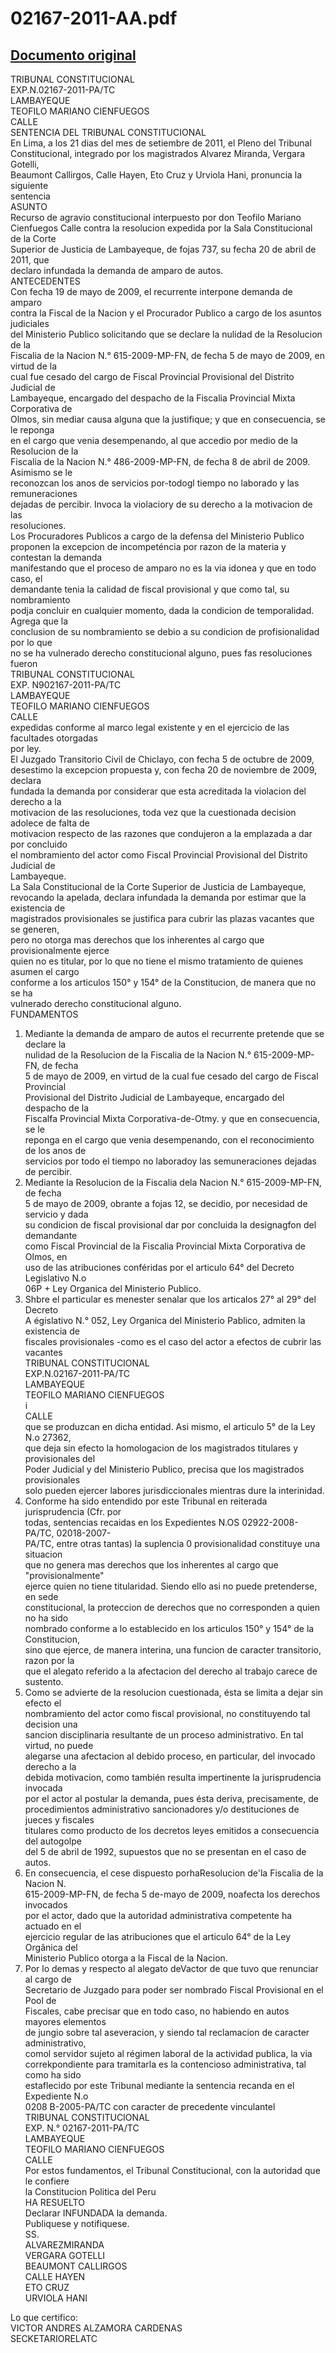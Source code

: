 
02167-2011-AA.pdf
=================
  
[Documento original](https://tc.gob.pe/jurisprudencia/2011/02167-2011-AA.pdf)  
---  
TRIBUNAL CONSTITUCIONAL  
EXP.N.02167-2011-PA/TC  
LAMBAYEQUE  
TEOFILO MARIANO CIENFUEGOS  
CALLE  
SENTENCIA DEL TRIBUNAL CONSTITUCIONAL  
En Lima, a los 21 dias del mes de setiembre de 2011, el Pleno del Tribunal  
Constitucional, integrado por los magistrados Alvarez Miranda, Vergara Gotelli,  
Beaumont Callirgos, Calle Hayen, Eto Cruz y Urviola Hani, pronuncia la siguiente  
sentencia  
ASUNTO  
Recurso de agravio constitucional interpuesto por don Teofilo Mariano  
Cienfuegos Calle contra la resolucion expedida por la Sala Constitucional de la Corte  
Superior de Justicia de Lambayeque, de fojas 737, su fecha 20 de abril de 2011, que  
declaro infundada la demanda de amparo de autos.  
ANTECEDENTES  
Con fecha 19 de mayo de 2009, el recurrente interpone demanda de amparo  
contra la Fiscal de la Nacion y el Procurador Publico a cargo de los asuntos judiciales  
del Ministerio Publico solicitando que se declare la nulidad de la Resolucion de la  
Fiscalia de la Nacion N.° 615-2009-MP-FN, de fecha 5 de mayo de 2009, en virtud de la  
cual fue cesado del cargo de Fiscal Provincial Provisional del Distrito Judicial de  
Lambayeque, encargado del despacho de la Fiscalia Provincial Mixta Corporativa de  
Olmos, sin mediar causa alguna que la justifique; y que en consecuencia, se le reponga  
en el cargo que venia desempenando, al que accedio por medio de la Resolucion de la  
Fiscalia de la Nacion N.° 486-2009-MP-FN, de fecha 8 de abril de 2009. Asimismo se le  
reconozcan los anos de servicios por-todogl tiempo no laborado y las remuneraciones  
dejadas de percibir. Invoca la violaciory de su derecho a la motivacion de las  
resoluciones.  
Los Procuradores Publicos a cargo de la defensa del Ministerio Publico  
proponen la excepcion de incompeténcia por razon de la materia y contestan la demanda  
manifestando que el proceso de amparo no es la via idonea y que en todo caso, el  
demandante tenia la calidad de fiscal provisional y que como tal, su nombramiento  
podja concluir en cualquier momento, dada la condicion de temporalidad. Agrega que la  
conclusion de su nombramiento se debio a su condicion de profisionalidad por lo que  
no se ha vulnerado derecho constitucional alguno, pues fas resoluciones fueron  
TRIBUNAL CONSTITUCIONAL  
EXP. N902167-2011-PA/TC  
LAMBAYEQUE  
TEOFILO MARIANO CIENFUEGOS  
CALLE  
expedidas conforme al marco legal existente y en el ejercicio de las facultades otorgadas  
por ley.  
El Juzgado Transitorio Civil de Chiclayo, con fecha 5 de octubre de 2009,  
desestimo la excepcion propuesta y, con fecha 20 de noviembre de 2009, declara  
fundada la demanda por considerar que esta acreditada la violacion del derecho a la  
motivacion de las resoluciones, toda vez que la cuestionada decision adolece de falta de  
motivacion respecto de las razones que condujeron a la emplazada a dar por concluido  
el nombramiento del actor como Fiscal Provincial Provisional del Distrito Judicial de  
Lambayeque.  
La Sala Constitucional de la Corte Superior de Justicia de Lambayeque,  
revocando la apelada, declara infundada la demanda por estimar que la existencia de  
magistrados provisionales se justifica para cubrir las plazas vacantes que se generen,  
pero no otorga mas derechos que los inherentes al cargo que provisionalmente ejerce  
quien no es titular, por lo que no tiene el mismo tratamiento de quienes asumen el cargo  
conforme a los articulos 150° y 154° de la Constitucion, de manera que no se ha  
vulnerado derecho constitucional alguno.  
FUNDAMENTOS  
1. Mediante la demanda de amparo de autos el recurrente pretende que se declare la  
nulidad de la Resolucion de la Fiscalia de la Nacion N.° 615-2009-MP-FN, de fecha  
5 de mayo de 2009, en virtud de la cual fue cesado del cargo de Fiscal Provincial  
Provisional del Distrito Judicial de Lambayeque, encargado del despacho de la  
Fiscalfa Provincial Mixta Corporativa-de-Otmy. y que en consecuencia, se le  
reponga en el cargo que venia desempenando, con el reconocimiento de los anos de  
servicios por todo el tiempo no laboradoy las semuneraciones dejadas de percibir.  
2. Mediante la Resolucion de la Fiscalia dela Nacion N.° 615-2009-MP-FN, de fecha  
5 de mayo de 2009, obrante a fojas 12, se decidio, por necesidad de servicio y dada  
su condicion de fiscal provisional dar por concluida la designagfon del demandante  
como Fiscal Provincial de la Fiscalia Provincial Mixta Corporativa de Olmos, en  
uso de las atribuciones conféridas por el articulo 64° del Decreto Legislativo N.o  
06P + Ley Organica del Ministerio Publico.  
3. Shbre el particular es menester senalar que los articalos 27° al 29° del Decreto  
A égislativo N.° 052, Ley Organica del Ministerio Pablico, admiten la existencia de  
fiscales provisionales -como es el caso del actor a efectos de cubrir las vacantes  
TRIBUNAL CONSTITUCIONAL  
EXP.N.02167-2011-PA/TC  
LAMBAYEQUE  
TEOFILO MARIANO CIENFUEGOS  
i  
CALLE  
que se produzcan en dicha entidad. Asi mismo, el articulo 5° de la Ley N.o 27362,  
que deja sin efecto la homologacion de los magistrados titulares y provisionales del  
Poder Judicial y del Ministerio Publico, precisa que los magistrados provisionales  
solo pueden ejercer labores jurisdiccionales mientras dure la interinidad.  
4. Conforme ha sido entendido por este Tribunal en reiterada jurisprudencia (Cfr. por  
todas, sentencias recaidas en los Expedientes N.OS 02922-2008-PA/TC, 02018-2007-  
PA/TC, entre otras tantas) la suplencia 0 provisionalidad constituye una situacion  
que no genera mas derechos que los inherentes al cargo que "provisionalmente"  
ejerce quien no tiene titularidad. Siendo ello asi no puede pretenderse, en sede  
constitucional, la proteccion de derechos que no corresponden a quien no ha sido  
nombrado conforme a lo establecido en los articulos 150° y 154° de la Constitucion,  
sino que ejerce, de manera interina, una funcion de caracter transitorio, razon por la  
que el alegato referido a la afectacion del derecho al trabajo carece de sustento.  
5. Como se advierte de la resolucion cuestionada, ésta se limita a dejar sin efecto el  
nombramiento del actor como fiscal provisional, no constituyendo tal decision una  
sancion disciplinaria resultante de un proceso administrativo. En tal virtud, no puede  
alegarse una afectacion al debido proceso, en particular, del invocado derecho a la  
debida motivacion, como también resulta impertinente la jurisprudencia invocada  
por el actor al postular la demanda, pues ésta deriva, precisamente, de  
procedimientos administrativo sancionadores y/o destituciones de jueces y fiscales  
titulares como producto de los decretos leyes emitidos a consecuencia del autogolpe  
del 5 de abril de 1992, supuestos que no se presentan en el caso de autos.  
6. En consecuencia, el cese dispuesto porhaResolucion de'la Fiscalia de la Nacion N.  
615-2009-MP-FN, de fecha 5 de-mayo de 2009, noafecta los derechos invocados  
por el actor, dado que la autoridad administrativa competente ha actuado en el  
ejercicio regular de las atribuciones que el articulo 64° de la Ley Orgânica del  
Ministerio Publico otorga a la Fiscal de la Nacion.  
7. Por lo demas y respecto al alegato deVactor de que tuvo que renunciar al cargo de  
Secretario de Juzgado para poder ser nombrado Fiscal Provisional en el Pool de  
Fiscales, cabe precisar que en todo caso, no habiendo en autos mayores elementos  
de jungio sobre tal aseveracion, y siendo tal reclamacion de caracter administrativo,  
comol servidor sujeto al régimen laboral de la actividad publica, la via  
correkpondiente para tramitarla es la contencioso administrativa, tal como ha sido  
estaflecido por este Tribunal mediante la sentencia recanda en el Expediente N.o  
0208 B-2005-PA/TC con caracter de precedente vinculantel  
TRIBUNAL CONSTITUCIONAL  
EXP. N.° 02167-2011-PA/TC  
LAMBAYEQUE  
TEOFILO MARIANO CIENFUEGOS  
CALLE  
Por estos fundamentos, el Tribunal Constitucional, con la autoridad que le confiere  
la Constitucion Politica del Peru  
HA RESUELTO  
Declarar INFUNDADA la demanda.  
Publiquese y notifiquese.  
SS.  
ALVAREZMIRANDA  
VERGARA GOTELLI  
BEAUMONT CALLIRGOS  
CALLE HAYEN  
ETO CRUZ  
URVIOLA HANI  
  
Lo que certifico:  
VICTOR ANDRES ALZAMORA CARDENAS  
SECKETARIORELATC